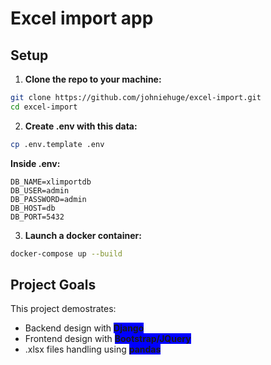 # Excel import app

## Setup

1. **Clone the repo to your machine:**

```bash
git clone https://github.com/johniehuge/excel-import.git
cd excel-import
```

2. **Create .env with this data:**

```bash
cp .env.template .env
```

**Inside .env:**

```
DB_NAME=xlimportdb
DB_USER=admin
DB_PASSWORD=admin
DB_HOST=db
DB_PORT=5432
```

3. **Launch a docker container:**

```bash
docker-compose up --build
```

## Project Goals

This project demostrates:

- Backend design with <span style='background-color: blue;'>**Django**</span>
- Frontend design with <span style='background-color: blue;'>**Bootstrap/JQuery**</span>
- .xlsx files handling using <span style='background-color: blue;'>**pandas**</span>
